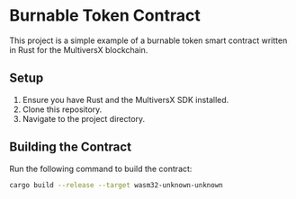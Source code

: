 # Burnable Token Contract

This project is a simple example of a burnable token smart contract written in Rust for the MultiversX blockchain.

## Setup

1. Ensure you have Rust and the MultiversX SDK installed.
2. Clone this repository.
3. Navigate to the project directory.

## Building the Contract

Run the following command to build the contract:

```bash
cargo build --release --target wasm32-unknown-unknown
